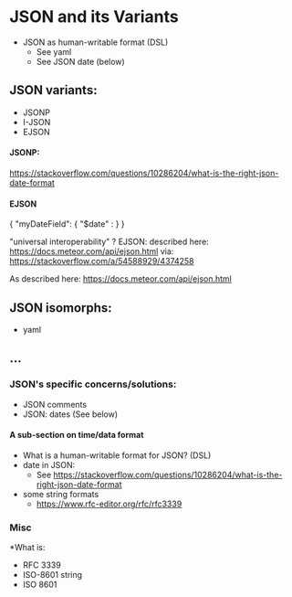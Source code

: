 # JSON and its Variants

* JSON as human-writable format (DSL)
   * See yaml
   * See JSON date (below)

## JSON variants:
* JSONP
* I-JSON
* EJSON

#### JSONP:
  https://stackoverflow.com/questions/10286204/what-is-the-right-json-date-format

#### EJSON
{ "myDateField": { "$date" : <ms-since-epoch> } }

"universal interoperability" ?
EJSON: described here: https://docs.meteor.com/api/ejson.html
via: https://stackoverflow.com/a/54588929/4374258



As described here: https://docs.meteor.com/api/ejson.html


## JSON isomorphs:
* yaml



## ...
### JSON's specific concerns/solutions:
* JSON comments
* JSON: dates  (See below)

#### A sub-section on time/data format
* What is a human-writable format for JSON? (DSL)
* date in JSON:
   * See https://stackoverflow.com/questions/10286204/what-is-the-right-json-date-format
* some string formats
   * https://www.rfc-editor.org/rfc/rfc3339

### Misc

*What is:
   * RFC 3339
   * ISO-8601 string
   * ISO 8601
